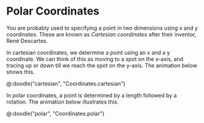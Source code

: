 # Polar Coordinates

You are probably used to specifying a point in two dimensions using x and y coordinates. These are known as *Cartesian coordinates* after their inventor, René Descartes.

In cartesian coordinates, we determine a point using an x and a y coordinate. We can think of this as moving to a spot on the x-axis, and tracing up or down till we reach the spot on the y-axis. The animation below shows this.

@:doodle("cartesian", "Coordinates.cartesian")

In polar coordinates, a point is determined by a length followed by a rotation. The animation below illustrates this.

@:doodle("polar", "Coordinates.polar")
